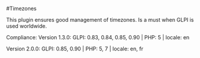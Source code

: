 #Timezones

This plugin ensures good management of timezones. Is a must when GLPI is used worldwide.

Compliance:
Version 1.3.0:
GLPI: 0.83, 0.84, 0.85, 0.90 | PHP: 5 | locale: en

Version 2.0.0:
GLPI: 0.85, 0.90 | PHP: 5, 7 | locale: en, fr

